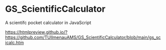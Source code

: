# GS_ScientificCalculator
A scientifc pocket calculator in JavaScript

 https://htmlpreview.github.io/?https://github.com/TUIlmenauAMS/GS_ScientificCalculator/blob/main/gs_scicalc.htm
